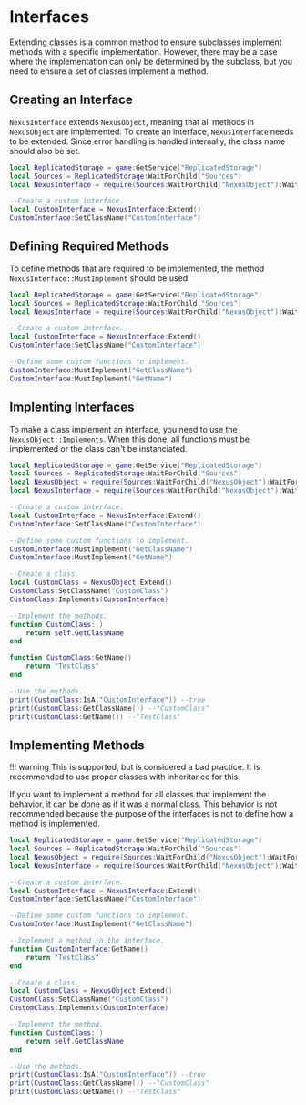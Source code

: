 # Interfaces

Extending classes is a common method to ensure subclasses
implement methods with a specific implementation. However,
there may be a case where the implementation can only be
determined by the subclass, but you need to ensure a set
of classes implement a method.

## Creating an Interface
`NexusInterface` extends `NexusObject`, meaning that
all methods in `NexusObject` are implemented. To create
an interface, `NexusInterface` needs to be extended.
Since error handling is handled internally, the class name
should also be set.
```lua
local ReplicatedStorage = game:GetService("ReplicatedStorage")
local Sources = ReplicatedStorage:WaitForChild("Sources")
local NexusInterface = require(Sources:WaitForChild("NexusObject"):WaitForChild("NexusInterface"))

--Create a custom interface.
local CustomInterface = NexusInterface:Extend()
CustomInterface:SetClassName("CustomInterface")
```

## Defining Required Methods
To define methods that are required to be implemented,
the method `NexusInterface::MustImplement` should be used.
```lua
local ReplicatedStorage = game:GetService("ReplicatedStorage")
local Sources = ReplicatedStorage:WaitForChild("Sources")
local NexusInterface = require(Sources:WaitForChild("NexusObject"):WaitForChild("NexusInterface"))

--Create a custom interface.
local CustomInterface = NexusInterface:Extend()
CustomInterface:SetClassName("CustomInterface")

--Define some custom functions to implement.
CustomInterface:MustImplement("GetClassName")
CustomInterface:MustImplement("GetName")
```

## Implenting Interfaces
To make a class implement an interface, you need
to use the `NexusObject::Implements`. When this done,
all functions must be implemented or the class can't
be instanciated.
```lua
local ReplicatedStorage = game:GetService("ReplicatedStorage")
local Sources = ReplicatedStorage:WaitForChild("Sources")
local NexusObject = require(Sources:WaitForChild("NexusObject"):WaitForChild("NexusObject"))
local NexusInterface = require(Sources:WaitForChild("NexusObject"):WaitForChild("NexusInterface"))

--Create a custom interface.
local CustomInterface = NexusInterface:Extend()
CustomInterface:SetClassName("CustomInterface")

--Define some custom functions to implement.
CustomInterface:MustImplement("GetClassName")
CustomInterface:MustImplement("GetName")

--Create a class.
local CustomClass = NexusObject:Extend()
CustomClass:SetClassName("CustomClass")
CustomClass:Implements(CustomInterface)

--Implement the methods.
function CustomClass:()
    return self.GetClassName
end

function CustomClass:GetName()
    return "TestClass"
end

--Use the methods.
print(CustomClass:IsA("CustomInterface")) --true
print(CustomClass:GetClassName()) --"CustomClass"
print(CustomClass:GetName()) --"TestClass"
```

## Implementing Methods

!!! warning
    This is supported, but is considered a bad practice.
    It is recommended to use proper classes with inheritance
    for this.

If you want to implement a method for all classes
that implement the behavior, it can be done as if
it was a normal class. This behavior is not recommended
because the purpose of the interfaces is not to define
how a method is implemented.

```lua
local ReplicatedStorage = game:GetService("ReplicatedStorage")
local Sources = ReplicatedStorage:WaitForChild("Sources")
local NexusObject = require(Sources:WaitForChild("NexusObject"):WaitForChild("NexusObject"))
local NexusInterface = require(Sources:WaitForChild("NexusObject"):WaitForChild("NexusInterface"))

--Create a custom interface.
local CustomInterface = NexusInterface:Extend()
CustomInterface:SetClassName("CustomInterface")

--Define some custom functions to implement.
CustomInterface:MustImplement("GetClassName")

--Implement a method in the interface.
function CustomInterface:GetName()
    return "TestClass"
end

--Create a class.
local CustomClass = NexusObject:Extend()
CustomClass:SetClassName("CustomClass")
CustomClass:Implements(CustomInterface)

--Implement the method.
function CustomClass:()
    return self.GetClassName
end

--Use the methods.
print(CustomClass:IsA("CustomInterface")) --true
print(CustomClass:GetClassName()) --"CustomClass"
print(CustomClass:GetName()) --"TestClass"
```